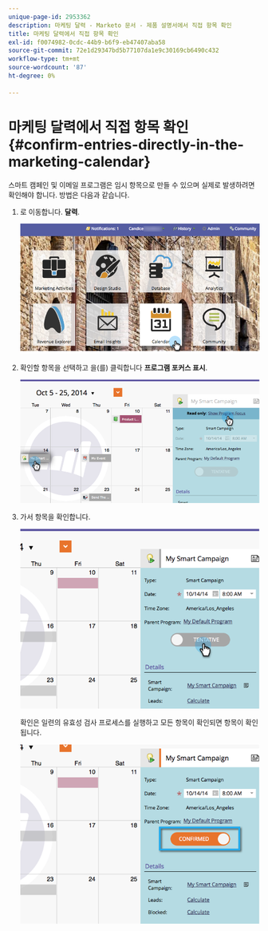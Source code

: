 ```yaml
---
unique-page-id: 2953362
description: 마케팅 달력 - Marketo 문서 - 제품 설명서에서 직접 항목 확인
title: 마케팅 달력에서 직접 항목 확인
exl-id: f0074982-0cdc-44b9-b6f9-eb47407aba58
source-git-commit: 72e1d29347bd5b77107da1e9c30169cb6490c432
workflow-type: tm+mt
source-wordcount: '87'
ht-degree: 0%

---
```


# 마케팅 달력에서 직접 항목 확인 {#confirm-entries-directly-in-the-marketing-calendar}

스마트 캠페인 및 이메일 프로그램은 임시 항목으로 만들 수 있으며 실제로 발생하려면 확인해야 합니다. 방법은 다음과 같습니다.

1. 로 이동합니다. **달력**.

   ![](assets/2017-05-10-15-30-47-5.png)

1. 확인할 항목을 선택하고 을(를) 클릭합니다 **프로그램 포커스 표시**.

   ![](assets/image2014-10-20-13-3a22-3a15.png)

1. 가서 항목을 확인합니다.

   ![](assets/image2014-10-20-13-3a22-3a26.png)

   확인은 일련의 유효성 검사 프로세스를 실행하고 모든 항목이 확인되면 항목이 확인됩니다.

   ![](assets/image2014-10-20-13-3a22-3a36.png)
